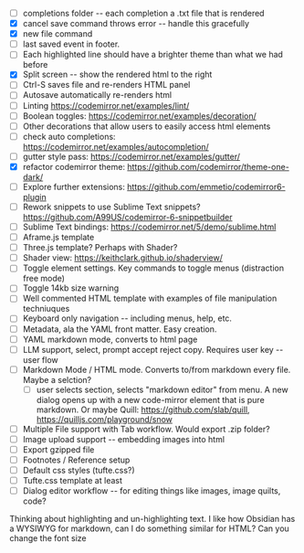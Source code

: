 - [ ] completions folder -- each completion a .txt file that is rendered
- [x] cancel save command throws error -- handle this gracefully
- [x] new file command
- [ ] last saved event in footer.
- [ ] Each highlighted line should have a brighter theme than what we had before
- [x] Split screen -- show the rendered html to the right
- [ ] Ctrl-S saves file and re-renders HTML panel
- [ ] Autosave automatically re-renders html
- [ ] Linting https://codemirror.net/examples/lint/
- [ ] Boolean toggles: https://codemirror.net/examples/decoration/
- [ ] Other decorations that allow users to easily access html elements
- [ ] check auto completions: https://codemirror.net/examples/autocompletion/
- [ ] gutter style pass: https://codemirror.net/examples/gutter/
- [x] refactor codemirror theme: https://github.com/codemirror/theme-one-dark/
- [ ] Explore further extensions: https://github.com/emmetio/codemirror6-plugin
- [ ] Rework snippets to use Sublime Text snippets? https://github.com/A99US/codemirror-6-snippetbuilder
- [ ] Sublime Text bindings: https://codemirror.net/5/demo/sublime.html
- [ ] Aframe.js template
- [ ] Three.js template? Perhaps with Shader?
- [ ] Shader view: https://keithclark.github.io/shaderview/ 
- [ ] Toggle element settings. Key commands to toggle menus (distraction free mode)
- [ ] Toggle 14kb size warning
- [ ] Well commented HTML template with examples of file manipulation techniuques
- [ ] Keyboard only navigation -- including menus, help, etc.
- [ ] Metadata, ala the YAML front matter. Easy creation. 
- [ ] YAML markdown mode, converts to html page
- [ ] LLM support, select, prompt accept reject copy. Requires user key -- user flow
- [ ] Markdown Mode / HTML mode. Converts to/from markdown every file. Maybe a selction?
  - [ ] user selects section, selects "markdown editor" from menu. A new dialog opens up with a new code-mirror element that is pure markdown. Or maybe Quill: https://github.com/slab/quill, https://quilljs.com/playground/snow
- [ ] Multiple File support with Tab workflow. Would export .zip folder? 
- [ ] Image upload support -- embedding images into html
- [ ] Export gzipped file
- [ ] Footnotes / Reference setup
- [ ] Default css styles (tufte.css?)
- [ ] Tufte.css template at least
- [ ] Dialog editor workflow -- for editing things like images, image quilts, code? 

Thinking about highlighting and un-highlighting text. I like how Obsidian has a WYSIWYG for markdown, can I do something similar for HTML? Can you change the font size